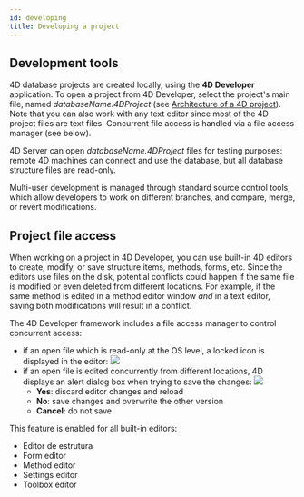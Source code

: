 ```yaml
---
id: developing
title: Developing a project
---
```


## Development tools

4D database projects are created locally, using the **4D Developer** application. To open a project from 4D Developer, select the project's main file, named *databaseName.4DProject* (see [Architecture of a 4D project](architecture.md)). Note that you can also work with any text editor since most of the 4D project files are text files. Concurrent file access is handled via a file access manager (see below).

4D Server can open *databaseName.4DProject* files for testing purposes: remote 4D machines can connect and use the database, but all database structure files are read-only.

Multi-user development is managed through standard source control tools, which allow developers to work on different branches, and compare, merge, or revert modifications.

## Project file access

When working on a project in 4D Developer, you can use built-in 4D editors to create, modify, or save structure items, methods, forms, etc. Since the editors use files on the disk, potential conflicts could happen if the same file is modified or even deleted from different locations. For example, if the same method is edited in a method editor window *and* in a text editor, saving both modifications will result in a conflict.

The 4D Developer framework includes a file access manager to control concurrent access:

- if an open file which is read-only at the OS level, a locked icon is displayed in the editor: ![](../assets/en/Project/lockicon.png)
- if an open file is edited concurrently from different locations, 4D displays an alert dialog box when trying to save the changes: ![](../assets/en/Project/projectReload.png)
  - **Yes**: discard editor changes and reload
  - **No**: save changes and overwrite the other version
  - **Cancel**: do not save

This feature is enabled for all built-in editors:

- Editor de estrutura
- Form editor
- Method editor
- Settings editor
- Toolbox editor
